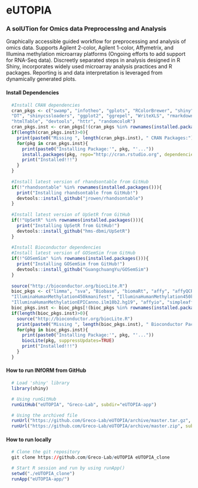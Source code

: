 # eUTOPIA
### A solUTion for Omics data PreprocessIng and Analysis

Graphically accessible guided workflow for preprocessing and analysis of omics data. Supports Agilent 2-color, Agilent 1-color, Affymetrix, and Illumina methylation microarray platforms (Ongoing efforts to add support for RNA-Seq data). Discreetly separated steps in analysis designed in R Shiny, incorporates widely used microarray analysis practices and R packages. Reporting is and data interpretation is leveraged from dynamically generated plots. 

#### Install Dependencies
```R
  #Install CRAN dependencies
  cran_pkgs <- c("swamp", "infotheo", "gplots", "RColorBrewer", "shiny", "shinyjs", "shinyBS", "shinydashboard", "shinyFiles",
  "DT", "shinycssloaders", "ggplot2", "ggrepel", "WriteXLS", "rmarkdown", "VennDiagram", "grid", "futile.logger", "reshape2",
  "htmlTable", "devtools", "httr", "randomcoloR")
  cran_pkgs.inst <- cran_pkgs[!(cran_pkgs %in% rownames(installed.packages()))]
  if(length(cran_pkgs.inst)>0){
    print(paste0("Missing ", length(cran_pkgs.inst), " CRAN Packages:"))
    for(pkg in cran_pkgs.inst){
      print(paste0("Installing Package:'", pkg, "'..."))
      install.packages(pkg, repo="http://cran.rstudio.org", dependencies=TRUE)
      print("Installed!!!")
    }
  }
  
  #Install latest version of rhandsontable from GitHub
  if(!"rhandsontable" %in% rownames(installed.packages())){
    print("Installing rhandsontable from GitHub!")
    devtools::install_github("jrowen/rhandsontable")
  }
  
  #Install latest version of UpSetR from GitHub
  if(!"UpSetR" %in% rownames(installed.packages())){
    print("Installing UpSetR from GitHub!")
    devtools::install_github("hms-dbmi/UpSetR")
  }
  
  #Install Bioconductor dependencies
  #Install latest version of GOSemSim from GitHub
  if(!"GOSemSim" %in% rownames(installed.packages())){
    print("Installing GOSemSim from GitHub!")
    devtools::install_github("GuangchuangYu/GOSemSim")
  }
  
  source("http://bioconductor.org/biocLite.R")
  bioc_pkgs <- c("limma", "sva", "Biobase", "biomaRt", "affy", "affyQCReport", "arrayQualityMetrics", "vmade4", "vsn", "minfi", 
  "IlluminaHumanMethylation450kmanifest", "IlluminaHumanMethylation450kanno.ilmn12.hg19", "IlluminaHumanMethylationEPICmanifest", 
  "IlluminaHumanMethylationEPICanno.ilm10b2.hg19", "affyio", "simpleaffy", "yaqcaffy")
  bioc_pkgs.inst <- bioc_pkgs[!(bioc_pkgs %in% rownames(installed.packages()))]
  if(length(bioc_pkgs.inst)>0){
    source("http://bioconductor.org/biocLite.R")
    print(paste0("Missing ", length(bioc_pkgs.inst), " Bioconductor Packages:"))
    for(pkg in bioc_pkgs.inst){
      print(paste0("Installing Package:'", pkg, "'..."))
      biocLite(pkg, suppressUpdates=TRUE)
      print("Installed!!!")
    }
  }
```

#### How to run INfORM from GitHub
```R
  # Load 'shiny' library
  library(shiny)

  # Using runGitHub
  runGitHub("eUTOPIA", "Greco-Lab", subdir="eUTOPIA-app")

  # Using the archived file
  runUrl("https://github.com/Greco-Lab/eUTOPIA/archive/master.tar.gz", subdir="eUTOPIA-app")
  runUrl("https://github.com/Greco-Lab/eUTOPIA/archive/master.zip", subdir="eUTOPIA-app")
```

#### How to run locally
```R
  # Clone the git repository
  git clone https://github.com/Greco-Lab/eUTOPIA eUTOPIA_clone

  # Start R session and run by using runApp()
  setwd("./eUTOPIA_clone")
  runApp("eUTOPIA-app/")
```
